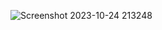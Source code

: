 ![Screenshot 2023-10-24 213248](https://github.com/devisha04/DSA_LAB-G1-/assets/147936789/96918a2c-559d-46bd-a383-c51d70697b69)
